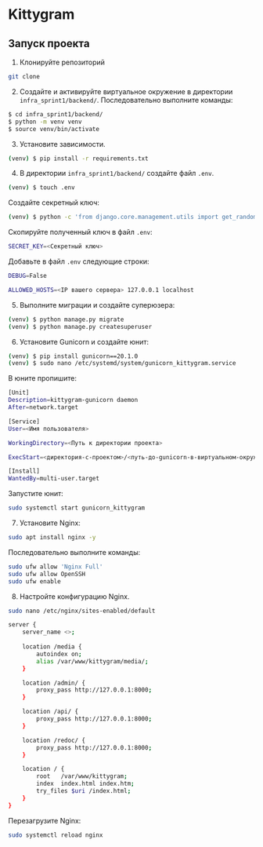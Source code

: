 # Kittygram



## Запуск проекта

1. Клонируйте репозиторий

```bash
git clone 
```

2. Создайте и активируйте виртуальное окружение в директории ```infra_sprint1/backend/```. Последовательно выполните команды:

```bash
$ cd infra_sprint1/backend/
$ python -m venv venv
$ source venv/bin/activate 
```
3. Установите зависимости. 

```bash
(venv) $ pip install -r requirements.txt 
```
4. В директории ```infra_sprint1/backend/``` создайте файл ```.env```.

```bash
(venv) $ touch .env
```
Создайте секретный ключ:

```bash
(venv) $ python -c 'from django.core.management.utils import get_random_secret_key; print(get_random_secret_key())'
```
Скопируйте полученный ключ в файл ```.env```:

```bash
SECRET_KEY=<Cекретный ключ>
```
Добавьте в файл ```.env``` следующие строки:

```bash
DEBUG=False

ALLOWED_HOSTS=<IP вашего сервера> 127.0.0.1 localhost
```
5. Выполните миграции и создайте суперюзера:

```bash
(venv) $ python manage.py migrate
(venv) $ python manage.py createsuperuser
```
6. Установите Gunicorn и создайте юнит:

```bash
(venv) $ pip install gunicorn==20.1.0
(venv) $ sudo nano /etc/systemd/system/gunicorn_kittygram.service
```
В юните пропишите:

```bash
[Unit]
Description=kittygram-gunicorn daemon 
After=network.target 

[Service]
User=<Имя пользователя> 

WorkingDirectory=<Путь к директории проекта>

ExecStart=<директория-с-проектом>/<путь-до-gunicorn-в-виртуальном-окружении> --bind 0.0.0.0:8000 kyttygram_backend.wsgi

[Install]
WantedBy=multi-user.target
```
Запустите юнит:

```bash
sudo systemctl start gunicorn_kittygram
```
7. Установите Nginx:

```bash
sudo apt install nginx -y 
```
Последовательно выполните команды:

```bash
sudo ufw allow 'Nginx Full'
sudo ufw allow OpenSSH
sudo ufw enable
```
8. Настройте конфигурацию Nginx. 

```bash
sudo nano /etc/nginx/sites-enabled/default
```
```bash
server {
    server_name <>;
    
    location /media {
        autoindex on;
        alias /var/www/kittygram/media/;
    }

    location /admin/ {
        proxy_pass http://127.0.0.1:8000;
    }

    location /api/ {
        proxy_pass http://127.0.0.1:8000;
    }

    location /redoc/ {
        proxy_pass http://127.0.0.1:8000;
    }

    location / {
        root   /var/www/kittygram;
        index  index.html index.htm;
        try_files $uri /index.html;
    }
}
```

Перезагрузите Nginx:

```bash
sudo systemctl reload nginx
```
